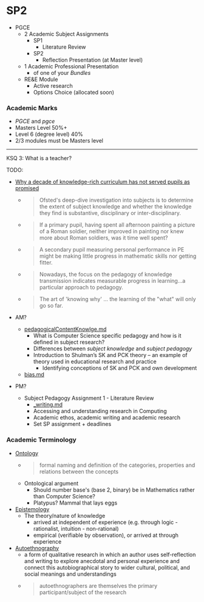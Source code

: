 SP2
===


* PGCE 
    * 2 Academic Subject Assignments
        * SP1
            * Literature Review
        * SP2
            * Reflection Presentation (at Master level)
    * 1 Academic Professional Presentation
        * of one of your _Bundles_
    * RE&E Module
        * Active research
        * Options Choice (allocated soon)
### Academic Marks

* _PGCE_ and _pgce_
* Masters Level 50%+
* Level 6 (degree level) 40%
* 2/3 modules must be Masters level


---

KSQ 3: What is a teacher?

TODO:
* [Why a decade of knowledge-rich curriculum has not served pupils as promised](https://www.tes.com/magazine/analysis/general/why-decade-knowledge-rich-curriculum-has-not-served-pupils-promised)
    * > Ofsted's deep-dive investigation into subjects is to determine the extent of subject knowledge and whether the knowledge they find is substantive, disciplinary or inter-disciplinary. 
    * > If a primary pupil, having spent all afternoon painting a picture of a Roman soldier, neither improved in painting nor knew more about Roman soldiers, was it time well spent?
    * > A secondary pupil measuring personal performance in PE might be making little progress in mathematic skills nor getting fitter. 
    * > Nowadays, the focus on the pedagogy of knowledge transmission indicates measurable progress in learning…a particular approach to pedagogy.
    * > The art of 'knowing why' ... the learning of the "what" will only go so far. 

* AM?
    * [pedagogicalContentKnowlge.md](./pedagogicalContentKnowlge.md)
        * What is Computer Science specific pedagogy and how is it defined in subject research?
        * Differences between _subject knowledge_ and _subject pedagogy_
        * Introduction to Shulman’s SK and PCK theory – an example of theory used in educational research and practice
            * Identifying conceptions of SK and PCK and own development
    * [bias.md](./bias.md)
* PM?
    * Subject Pedagogy Assignment 1 - Literature Review
        * [_writing.md](./_writing.md)
        * Accessing and understanding research in Computing
        * Academic ethos, academic writing and academic research
        * Set SP assignment + deadlines




### Academic Terminology

* [Ontology](https://en.wikipedia.org/wiki/Ontology_(information_science))
    * > formal naming and definition of the categories, properties and relations between the concepts
    * Ontological argument
        * Should number base's (base 2, binary) be in Mathematics rather than Computer Science?
        * Platypus? Mammal that lays eggs
* [Epistemology](https://en.wikipedia.org/wiki/Epistemology)
    * The theory/nature of knowledge
        * arrived at independent of experience (e.g. through logic - rationalist, intuition - non-rational)
        * empirical (verifiable by observation), or arrived at through experience
* [Autoethnography](https://en.wikipedia.org/wiki/Autoethnography)
    * a form of qualitative research in which an author uses self-reflection and writing to explore anecdotal and personal experience and connect this autobiographical story to wider cultural, political, and social meanings and understandings
    * > autoethnographers are themselves the primary participant/subject of the research

